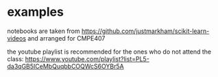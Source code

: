 # examples
notebooks are taken from https://github.com/justmarkham/scikit-learn-videos
and arranged for CMPE407

the youtube playlist is recommended for the ones who do not attend the class:
https://www.youtube.com/playlist?list=PL5-da3qGB5ICeMbQuqbbCOQWcS6OYBr5A
